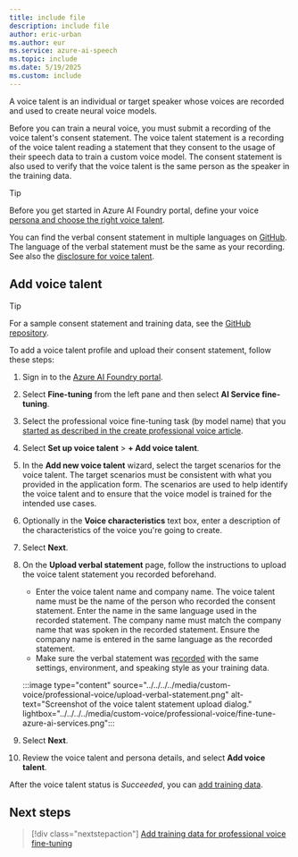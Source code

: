 ```yaml
---
title: include file
description: include file
author: eric-urban
ms.author: eur
ms.service: azure-ai-speech
ms.topic: include
ms.date: 5/19/2025
ms.custom: include
---
```


A voice talent is an individual or target speaker whose voices are recorded and used to create neural voice models. 

Before you can train a neural voice, you must submit a recording of the voice talent's consent statement. The voice talent statement is a recording of the voice talent reading a statement that they consent to the usage of their speech data to train a custom voice model. The consent statement is also used to verify that the voice talent is the same person as the speaker in the training data. 

> [!TIP]
> Before you get started in Azure AI Foundry portal, define your voice [persona and choose the right voice talent](../../../../record-custom-voice-samples.md#choose-your-voice-talent).

You can find the verbal consent statement in multiple languages on [GitHub](https://github.com/Azure-Samples/Cognitive-Speech-TTS/blob/master/CustomVoice/script/verbal-statement-all-locales.txt). The language of the verbal statement must be the same as your recording. See also the [disclosure for voice talent](/legal/cognitive-services/speech-service/disclosure-voice-talent?context=/azure/ai-services/speech-service/context/context).

## Add voice talent

> [!TIP]
> For a sample consent statement and training data, see the [GitHub repository](https://github.com/Azure-Samples/Cognitive-Speech-TTS/tree/master/CustomVoice/Sample%20Data). 

To add a voice talent profile and upload their consent statement, follow these steps:

1. Sign in to the [Azure AI Foundry portal](https://ai.azure.com).
1. Select **Fine-tuning** from the left pane and then select **AI Service fine-tuning**.
1. Select the professional voice fine-tuning task (by model name) that you [started as described in the create professional voice article](/azure/ai-services/speech-service/professional-voice-create-project).
1. Select **Set up voice talent** > **+ Add voice talent**. 
1. In the **Add new voice talent** wizard, select the target scenarios for the voice talent. The target scenarios must be consistent with what you provided in the application form. The scenarios are used to help identify the voice talent and to ensure that the voice model is trained for the intended use cases.
1. Optionally in the **Voice characteristics** text box, enter a description of the characteristics of the voice you're going to create. 
1. Select **Next**.
1. On the **Upload verbal statement** page, follow the instructions to upload the voice talent statement you recorded beforehand. 

    - Enter the voice talent name and company name. The voice talent name must be the name of the person who recorded the consent statement. Enter the name in the same language used in the recorded statement. The company name must match the company name that was spoken in the recorded statement. Ensure the company name is entered in the same language as the recorded statement.
    - Make sure the verbal statement was [recorded](../../../../record-custom-voice-samples.md) with the same settings, environment, and speaking style as your training data.

    :::image type="content" source="../../../../media/custom-voice/professional-voice/upload-verbal-statement.png" alt-text="Screenshot of the voice talent statement upload dialog." lightbox="../../../../media/custom-voice/professional-voice/fine-tune-azure-ai-services.png"::: 

1. Select **Next**.
1. Review the voice talent and persona details, and select **Add voice talent**.

After the voice talent status is *Succeeded*, you can [add training data](../../../../professional-voice-create-training-set.md).

## Next steps

> [!div class="nextstepaction"]
> [Add training data for professional voice fine-tuning](../../../../professional-voice-create-training-set.md)

